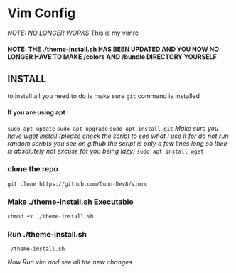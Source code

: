# Vim Config
*NOTE: NO LONGER WORKS*
This is my vimrc

#### NOTE: THE ./theme-install.sh HAS BEEN UPDATED AND YOU NOW NO LONGER HAVE TO MAKE /colors AND /bundle DIRECTORY YOURSELF

## INSTALL 
to install all you need to do is make sure `git` command is installed

####  If you are using apt
`sudo apt update`
`sudo apt upgrade`
`sudo apt install git`
*Make sure you have wget install (please check the script to see what I use it for do not run random scripts you see on github the script is only a few lines long so their is absolutely not excuse for you being lazy)*
`sudo apt install wget`


### clone the repo
`git clone https://github.com/Dunn-Dev8/vimrc`

### Make ./theme-install.sh Executable
`chmod +x ./theme-install.sh`

### Run ./theme-install.sh
`./theme-install.sh`

*Now Run vim and see all the new changes*


